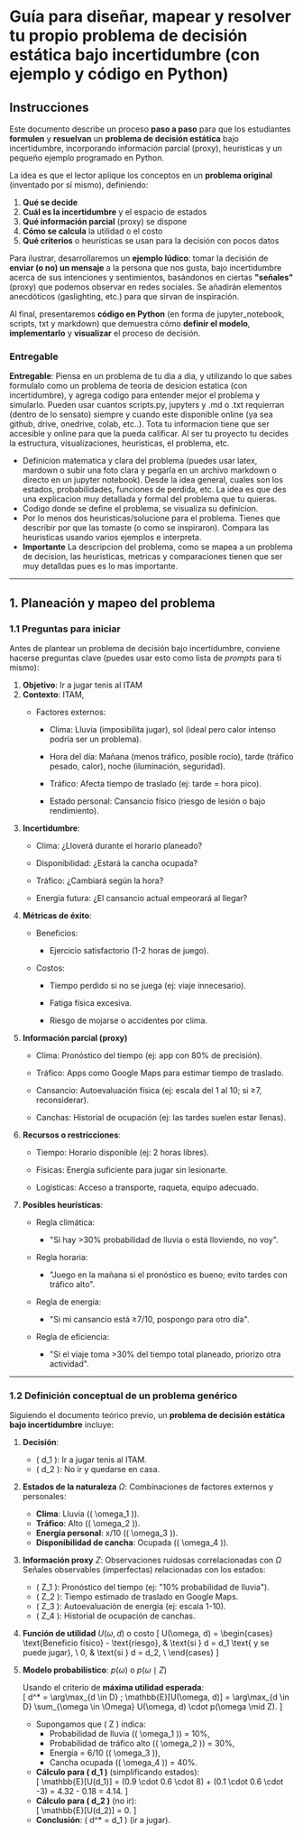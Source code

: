 # Guía para diseñar, mapear y resolver tu propio problema de decisión estática bajo incertidumbre (con ejemplo y código en Python)


## Instrucciones
Este documento describe un proceso **paso a paso** para que los estudiantes **formulen** y **resuelvan** un **problema de decisión estática** bajo incertidumbre, incorporando información parcial (proxy), heurísticas y un pequeño ejemplo programado en Python. 

La idea es que el lector aplique los conceptos en un **problema original** (inventado por sí mismo), definiendo:

1. **Qué se decide**
2. **Cuál es la incertidumbre** y el espacio de estados
3. **Qué información parcial** (proxy) se dispone
4. **Cómo se calcula** la utilidad o el costo
5. **Qué criterios** o heurísticas se usan para la decisión con pocos datos

Para ilustrar, desarrollaremos un **ejemplo lúdico**: tomar la decisión de **enviar (o no) un mensaje** a la persona que nos gusta, bajo incertidumbre acerca de sus intenciones y sentimientos, basándonos en ciertas **"señales"** (proxy) que podemos observar en redes sociales. Se añadirán elementos anecdóticos (gaslighting, etc.) para que sirvan de inspiración. 

Al final, presentaremos **código en Python** (en forma de jupyter_notebook, scripts, txt y markdown) que demuestra cómo **definir el modelo**, **implementarlo** y **visualizar** el proceso de decisión.

### Entregable
**Entregable**: Piensa en un problema de tu dia a dia, y utilizando lo que sabes formulalo como un problema de teoria de desicion estatica (con incertidumbre), y agrega codigo para entender mejor el problema y simularlo. Pueden usar cuantos scripts.py, jupyters y .md o .txt requierran (dentro de lo sensato) siempre y cuando este disponible online (ya sea github, drive, onedrive, colab, etc..). Tota tu informacion tiene que ser accesible y online para que la pueda calificar. Al ser tu proyecto tu decides la estructura, visualizaciones, heuristicas, el problema, etc.
+ Definicion matematica y clara del problema (puedes usar latex, mardown o subir una foto clara y pegarla en un archivo markdown o directo en un jupyter notebook). Desde la idea general, cuales son los estados, probabilidades, funciones de perdida, etc. La idea es que des una explicacion muy detallada y formal del problema que tu quieras.
+ Codigo donde se define el problema, se visualiza su definicion.
+ Por lo menos dos heuristicas/solucione para el problema. Tienes que describir por que las tomaste (o como se inspiraron). Compara las heuristicas usando varios ejemplos e interpreta.
+ **Importante** La descripcion del problema, como se mapea a un problema de decision, las heuristicas, metricas y comparaciones tienen que ser muy detalldas pues es lo mas importante.


---

## 1. Planeación y mapeo del problema

### 1.1 Preguntas para iniciar

Antes de plantear un problema de decisión bajo incertidumbre, conviene hacerse preguntas clave (puedes usar esto como lista de _prompts_ para ti mismo):

1. **Objetivo**: Ir a jugar tenis al ITAM
2. **Contexto**: ITAM, 
   - Factores externos:

      - Clima: Lluvia (imposibilita jugar), sol (ideal pero calor intenso podría ser un problema).

      - Hora del día: Mañana (menos tráfico, posible rocío), tarde (tráfico pesado, calor), noche (iluminación, seguridad).

      - Tráfico: Afecta tiempo de traslado (ej: tarde = hora pico).

      - Estado personal: Cansancio físico (riesgo de lesión o bajo rendimiento).
3. **Incertidumbre**: 
   - Clima: ¿Lloverá durante el horario planeado?

   - Disponibilidad: ¿Estará la cancha ocupada?

   - Tráfico: ¿Cambiará según la hora?

   - Energía futura: ¿El cansancio actual empeorará al llegar?
4. **Métricas de éxito**:
   - Beneficios:

      - Ejercicio satisfactorio (1-2 horas de juego).


   - Costos:

      - Tiempo perdido si no se juega (ej: viaje innecesario).

      - Fatiga física excesiva.

      - Riesgo de mojarse o accidentes por clima.
5. **Información parcial (proxy)**
   - Clima: Pronóstico del tiempo (ej: app con 80% de precisión).

   - Tráfico: Apps como Google Maps para estimar tiempo de traslado.

   - Cansancio: Autoevaluación física (ej: escala del 1 al 10; si ≥7, reconsiderar).

   - Canchas: Historial de ocupación (ej: las tardes suelen estar llenas).
6. **Recursos o restricciones**: 
   - Tiempo: Horario disponible (ej: 2 horas libres).

   - Físicas: Energía suficiente para jugar sin lesionarte.

   - Logísticas: Acceso a transporte, raqueta, equipo adecuado.
7. **Posibles heurísticas**: 
   - Regla climática:

      - "Si hay >30% probabilidad de lluvia o está lloviendo, no voy".

   - Regla horaria:

      - "Juego en la mañana si el pronóstico es bueno; evito tardes con tráfico alto".

   - Regla de energía:

      - "Si mi cansancio está ≥7/10, pospongo para otro día".

   - Regla de eficiencia:

      - "Si el viaje toma >30% del tiempo total planeado, priorizo otra actividad".

---

### 1.2 Definición conceptual de un problema genérico

Siguiendo el documento teórico previo, un **problema de decisión estática bajo incertidumbre** incluye:

1. **Decisión**: 

   - \( d_1 \): Ir a jugar tenis al ITAM.  
   - \( d_2 \): No ir y quedarse en casa.  
 
2. **Estados de la naturaleza** $\Omega$: Combinaciones de factores externos y personales:  
   - **Clima**: Lluvia (\( \omega_1 \)).  
   - **Tráfico**: Alto (\( \omega_2 \)).  
   - **Energía personal**: x/10 (\( \omega_3 \)).  
   - **Disponibilidad de cancha**: Ocupada (\( \omega_4 \)). 
3. **Información proxy** $Z$: Observaciones ruidosas correlacionadas con $\Omega$
   Señales observables (imperfectas) relacionadas con los estados:  
   - \( Z_1 \): Pronóstico del tiempo (ej: "10% probabilidad de lluvia").  
   - \( Z_2 \): Tiempo estimado de traslado en Google Maps.  
   - \( Z_3 \): Autoevaluación de energía (ej: escala 1-10).  
   - \( Z_4 \): Historial de ocupación de canchas.  
4. **Función de utilidad** $U(\omega, d)$ o costo \[
U(\omega, d) = 
\begin{cases} 
\text{Beneficio físico} - \text{riesgo}, & \text{si } d = d_1 \text{ y se puede jugar}, \\
0, & \text{si } d = d_2, \\
\end{cases}
\]
5. **Modelo probabilístico**: $p(\omega)$ o $p(\omega \mid Z)$

   Usando el criterio de **máxima utilidad esperada**:  
   \[
   d^* = \arg\max_{d \in D} \; \mathbb{E}[U(\omega, d)] = \arg\max_{d \in D} \sum_{\omega \in \Omega} U(\omega, d) \cdot p(\omega \mid Z).
   \]
   - Supongamos que \( Z \) indica:  
      - Probabilidad de lluvia (\( \omega_1 \)) = 10%,  
      - Probabilidad de tráfico alto (\( \omega_2 \)) = 30%,  
      - Energía = 6/10 (\( \omega_3 \)),  
      - Cancha ocupada (\( \omega_4 \)) = 40%.
   - **Cálculo para \( d_1 \)** (simplificando estados):  
   \[
   \mathbb{E}[U(d_1)] = (0.9 \cdot 0.6 \cdot 8) + (0.1 \cdot 0.6 \cdot -3) = 4.32 - 0.18 = 4.14.
   \]  
   - **Cálculo para \( d_2 \)** (no ir):  
   \[
   \mathbb{E}[U(d_2)] = 0.
   \]  
   - **Conclusión**: \( d^* = d_1 \) (ir a jugar).

